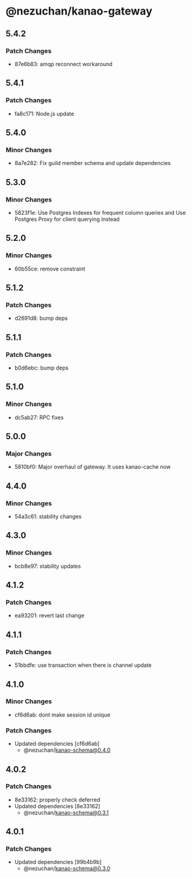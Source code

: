 # @nezuchan/kanao-gateway

## 5.4.2

### Patch Changes

- 87e6b83: amqp reconnect workaround

## 5.4.1

### Patch Changes

- fa8c171: Node.js update

## 5.4.0

### Minor Changes

- 8a7e282: Fix guild member schema and update dependencies

## 5.3.0

### Minor Changes

- 5823f1e: Use Postgres Indexes for frequent column queries and Use Postgres Proxy for client querying instead

## 5.2.0

### Minor Changes

- 60b55ce: remove constraint

## 5.1.2

### Patch Changes

- d2691d8: bump deps

## 5.1.1

### Patch Changes

- b0d6ebc: bump deps

## 5.1.0

### Minor Changes

- dc5ab27: RPC fixes

## 5.0.0

### Major Changes

- 5810bf0: Major overhaul of gateway. It uses kanao-cache now

## 4.4.0

### Minor Changes

- 54a3c61: stability changes

## 4.3.0

### Minor Changes

- bcb8e97: stability updates

## 4.1.2

### Patch Changes

- ea93201: revert last change

## 4.1.1

### Patch Changes

- 51bbdfe: use transaction when there is channel update

## 4.1.0

### Minor Changes

- cf6d6ab: dont make session id unique

### Patch Changes

- Updated dependencies [cf6d6ab]
  - @nezuchan/kanao-schema@0.4.0

## 4.0.2

### Patch Changes

- 8e33162: properly check deferred
- Updated dependencies [8e33162]
  - @nezuchan/kanao-schema@0.3.1

## 4.0.1

### Patch Changes

- Updated dependencies [99b4b9b]
  - @nezuchan/kanao-schema@0.3.0
